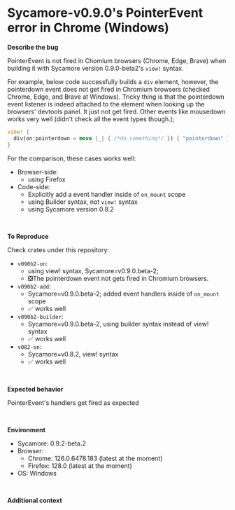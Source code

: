 # Sycamore-v0.9.0's PointerEvent error in Chrome (Windows)

**Describe the bug**

PointerEvent is not fired in Chomium browsers (Chrome, Edge, Brave) when building it with Sycamore version 0.9.0-beta2's `view!` syntax.

For example, below code successfully builds a `div` element, however, the pointerdown event does not get fired in Chromium browsers (checked Chrome, Edge, and Brave at Windows). Tricky thing is that the pointerdown event listener is indeed attached to the element when looking up the browsers' devtools panel. It just not get fired. Other events like mousedown works very well (didn't check all the event types though.);

```rust
view! {
  div(on:pointerdown = move |_| { /*do something*/ }) { "pointerdown" } 
}
```

For the comparison, these cases works well:
* Browser-side:
  * using Firefox
* Code-side:
  * Explicitly add a event handler inside of `on_mount` scope
  * using Builder syntax, not `view!` syntax
  * using Sycamore version 0.8.2

<br>

**To Reproduce**

Check crates under this repository:

* `v090b2-on`:
  * using view! syntax, Sycamore=v0.9.0.beta-2;
  * ❎The pointerdown event not gets fired in Chromium browsers.
* `v090b2-add`:
  * Sycamore=v0.9.0.beta-2; added event handlers inside of `on_mount` scope
  * ✅ works well
* `v090b2-builder`:
  * Sycamore=v0.9.0.beta-2, using builder syntax instead of view! syntax
  * ✅ works well
* `v082-on`:
  * Sycamore=v0.8.2, view! syntax
  * ✅ works well

<br>

**Expected behavior**

PointerEvent's handlers get fired as expected


<br>

**Environment**

- Sycamore: 0.9.2-beta.2
- Browser:
  - Chrome: 126.0.6478.183 (latest at the moment)
  - Firefox: 128.0 (latest at the moment)
- OS: Windows

<br>

**Additional context**